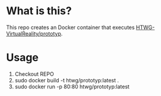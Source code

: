 # What is this?

This repo creates an Docker container that executes [HTWG-VirtualReality/prototyp](https://github.com/HTWG-VirtualReality/prototyp).


# Usage

1. Checkout REPO
2. sudo docker build -t htwg/prototyp:latest .
3. sudo docker run -p 80:80 htwg/prototyp:latest
